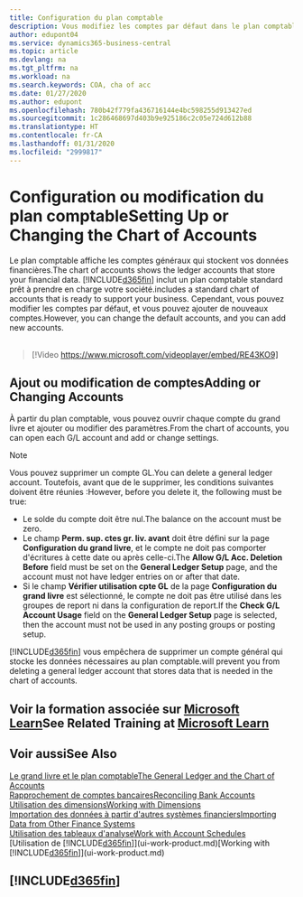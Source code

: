 ```yaml
---
title: Configuration du plan comptable
description: Vous modifiez les comptes par défaut dans le plan comptable, et vous pouvez ajouter de nouveaux comptes.
author: edupont04
ms.service: dynamics365-business-central
ms.topic: article
ms.devlang: na
ms.tgt_pltfrm: na
ms.workload: na
ms.search.keywords: COA, cha of acc
ms.date: 01/27/2020
ms.author: edupont
ms.openlocfilehash: 780b42f779fa436716144e4bc598255d913427ed
ms.sourcegitcommit: 1c286468697d403b9e925186c2c05e724d612b88
ms.translationtype: HT
ms.contentlocale: fr-CA
ms.lasthandoff: 01/31/2020
ms.locfileid: "2999817"
---
```

# <a name="setting-up-or-changing-the-chart-of-accounts"></a><span data-ttu-id="dd7c7-103">Configuration ou modification du plan comptable</span><span class="sxs-lookup"><span data-stu-id="dd7c7-103">Setting Up or Changing the Chart of Accounts</span></span>
<span data-ttu-id="dd7c7-104">Le plan comptable affiche les comptes généraux qui stockent vos données financières.</span><span class="sxs-lookup"><span data-stu-id="dd7c7-104">The chart of accounts shows the ledger accounts that store your financial data.</span></span> [!INCLUDE[d365fin](includes/d365fin_md.md)] <span data-ttu-id="dd7c7-105">inclut un plan comptable standard prêt à prendre en charge votre société.</span><span class="sxs-lookup"><span data-stu-id="dd7c7-105">includes a standard chart of accounts that is ready to support your business.</span></span>
<span data-ttu-id="dd7c7-106">Cependant, vous pouvez modifier les comptes par défaut, et vous pouvez ajouter de nouveaux comptes.</span><span class="sxs-lookup"><span data-stu-id="dd7c7-106">However, you can change the default accounts, and you can add new accounts.</span></span>
<br><br>  

> [!Video https://www.microsoft.com/videoplayer/embed/RE43KO9]


## <a name="adding-or-changing-accounts"></a><span data-ttu-id="dd7c7-107">Ajout ou modification de comptes</span><span class="sxs-lookup"><span data-stu-id="dd7c7-107">Adding or Changing Accounts</span></span>
<span data-ttu-id="dd7c7-108">À partir du plan comptable, vous pouvez ouvrir chaque compte du grand livre et ajouter ou modifier des paramètres.</span><span class="sxs-lookup"><span data-stu-id="dd7c7-108">From the chart of accounts, you can open each G/L account and add or change settings.</span></span>

> [!NOTE]  
>   <span data-ttu-id="dd7c7-109">Vous pouvez supprimer un compte GL.</span><span class="sxs-lookup"><span data-stu-id="dd7c7-109">You can delete a general ledger account.</span></span> <span data-ttu-id="dd7c7-110">Toutefois, avant que de le supprimer, les conditions suivantes doivent être réunies :</span><span class="sxs-lookup"><span data-stu-id="dd7c7-110">However, before you delete it, the following must be true:</span></span>  
>  
>   * <span data-ttu-id="dd7c7-111">Le solde du compte doit être nul.</span><span class="sxs-lookup"><span data-stu-id="dd7c7-111">The balance on the account must be zero.</span></span>  
>   * <span data-ttu-id="dd7c7-112">Le champ **Perm. sup. ctes gr. liv. avant** doit être défini sur la page **Configuration du grand livre**, et le compte ne doit pas comporter d'écritures à cette date ou après celle-ci.</span><span class="sxs-lookup"><span data-stu-id="dd7c7-112">The **Allow G/L Acc. Deletion Before** field must be set on the **General Ledger Setup** page, and the account must not have ledger entries on or after that date.</span></span>  
>   * <span data-ttu-id="dd7c7-113">Si le champ **Vérifier utilisation cpte GL** de la page **Configuration du grand livre** est sélectionné, le compte ne doit pas être utilisé dans les groupes de report ni dans la configuration de report.</span><span class="sxs-lookup"><span data-stu-id="dd7c7-113">If the **Check G/L Account Usage** field on the **General Ledger Setup** page is selected, then the account must not be used in any posting groups or posting setup.</span></span>  

[!INCLUDE[d365fin](includes/d365fin_md.md)] <span data-ttu-id="dd7c7-114">vous empêchera de supprimer un compte général qui stocke les données nécessaires au plan comptable.</span><span class="sxs-lookup"><span data-stu-id="dd7c7-114">will prevent you from deleting a general ledger account that stores data that is needed in the chart of accounts.</span></span>  

## <a name="see-related-training-at-microsoft-learnlearnmoduleschart-accounts-dynamics-365-business-centralindex"></a><span data-ttu-id="dd7c7-115">Voir la formation associée sur [Microsoft Learn](/learn/modules/chart-accounts-dynamics-365-business-central/index)</span><span class="sxs-lookup"><span data-stu-id="dd7c7-115">See Related Training at [Microsoft Learn](/learn/modules/chart-accounts-dynamics-365-business-central/index)</span></span>

## <a name="see-also"></a><span data-ttu-id="dd7c7-116">Voir aussi</span><span class="sxs-lookup"><span data-stu-id="dd7c7-116">See Also</span></span>
[<span data-ttu-id="dd7c7-117">Le grand livre et le plan comptable</span><span class="sxs-lookup"><span data-stu-id="dd7c7-117">The General Ledger and the Chart of Accounts</span></span>](finance-general-ledger.md)  
[<span data-ttu-id="dd7c7-118">Rapprochement de comptes bancaires</span><span class="sxs-lookup"><span data-stu-id="dd7c7-118">Reconciling Bank Accounts</span></span>](bank-manage-bank-accounts.md)  
[<span data-ttu-id="dd7c7-119">Utilisation des dimensions</span><span class="sxs-lookup"><span data-stu-id="dd7c7-119">Working with Dimensions</span></span>](finance-dimensions.md)  
[<span data-ttu-id="dd7c7-120">Importation des données à partir d'autres systèmes financiers</span><span class="sxs-lookup"><span data-stu-id="dd7c7-120">Importing Data from Other Finance Systems</span></span>](across-import-data-configuration-packages.md)  
[<span data-ttu-id="dd7c7-121">Utilisation des tableaux d'analyse</span><span class="sxs-lookup"><span data-stu-id="dd7c7-121">Work with Account Schedules</span></span>](bi-how-work-account-schedule.md)  
<span data-ttu-id="dd7c7-122">[Utilisation de [!INCLUDE[d365fin](includes/d365fin_md.md)]](ui-work-product.md)</span><span class="sxs-lookup"><span data-stu-id="dd7c7-122">[Working with [!INCLUDE[d365fin](includes/d365fin_md.md)]](ui-work-product.md)</span></span>  

## [!INCLUDE[d365fin](includes/free_trial_md.md)]
